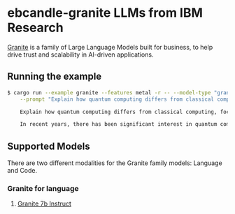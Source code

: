 # ebcandle-granite LLMs from IBM Research

[Granite](https://www.ibm.com/granite) is a family of Large Language Models built for business, to help drive trust and scalability in AI-driven applications.

## Running the example

```bash
$ cargo run --example granite --features metal -r -- --model-type "granite7b-instruct" \
    --prompt "Explain how quantum computing differs from classical computing, focusing on key concepts like qubits, superposition, and entanglement. Describe two potential breakthroughs in the fields of drug discovery and cryptography. Offer a convincing argument for why businesses and governments should invest in quantum computing research now, emphasizing its future benefits and the risks of falling behind"

    Explain how quantum computing differs from classical computing, focusing on key concepts like qubits, superposition, and entanglement. Describe two potential breakthroughs in the fields of drug discovery and cryptography. Offer a convincing argument for why businesses and governments should invest in quantum computing research now, emphasizing its future benefits and the risks of falling behind competitors.

    In recent years, there has been significant interest in quantum computing due to its potential to revolutionize various fields, including drug discovery, cryptography, and optimization problems. Quantum computers, which leverage the principles of quantum mechanics, differ fundamentally from classical computers. Here are some of the key differences:
```

## Supported Models
There are two different modalities for the Granite family models: Language and Code.

### Granite for language
1. [Granite 7b Instruct](https://huggingface.co/ibm-granite/granite-7b-instruct)
